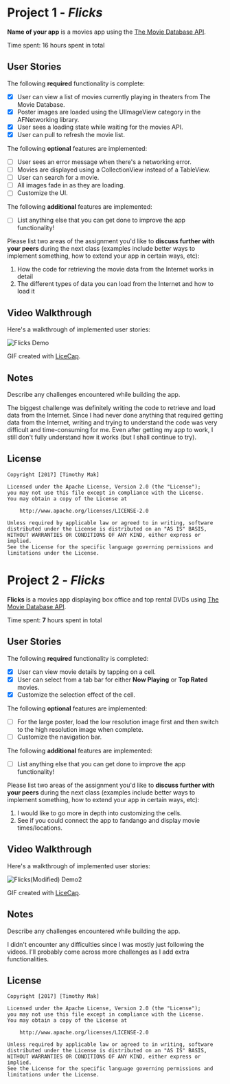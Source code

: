 # Project 1 - *Flicks*

**Name of your app** is a movies app using the [The Movie Database API](http://docs.themoviedb.apiary.io/#).

Time spent: 16 hours spent in total

## User Stories

The following **required** functionality is complete:

- [X] User can view a list of movies currently playing in theaters from The Movie Database.
- [X] Poster images are loaded using the UIImageView category in the AFNetworking library.
- [X] User sees a loading state while waiting for the movies API.
- [X] User can pull to refresh the movie list.

The following **optional** features are implemented:

- [ ] User sees an error message when there's a networking error.
- [ ] Movies are displayed using a CollectionView instead of a TableView.
- [ ] User can search for a movie.
- [ ] All images fade in as they are loading.
- [ ] Customize the UI.

The following **additional** features are implemented:

- [ ] List anything else that you can get done to improve the app functionality!

Please list two areas of the assignment you'd like to **discuss further with your peers** during the next class (examples include better ways to implement something, how to extend your app in certain ways, etc):

1. How the code for retrieving the movie data from the Internet works in detail
2. The different types of data you can load from the Internet and how to load it

## Video Walkthrough 

Here's a walkthrough of implemented user stories:

<img src='http://i.imgur.com/vs1P5wI.gif' title='Flicks Demo' width='' alt='Flicks Demo' />

GIF created with [LiceCap](http://www.cockos.com/licecap/).

## Notes

Describe any challenges encountered while building the app.

   The biggest challenge was definitely writing the code to retrieve and load data from the Internet. Since I 
had never done anything that required getting data from the Internet, writing and trying to understand the code
was very difficult and time-consuming for me. Even after getting my app to work, I still don't fully understand
how it works (but I shall continue to try).

## License

    Copyright [2017] [Timothy Mak]

    Licensed under the Apache License, Version 2.0 (the "License");
    you may not use this file except in compliance with the License.
    You may obtain a copy of the License at

        http://www.apache.org/licenses/LICENSE-2.0

    Unless required by applicable law or agreed to in writing, software
    distributed under the License is distributed on an "AS IS" BASIS,
    WITHOUT WARRANTIES OR CONDITIONS OF ANY KIND, either express or implied.
    See the License for the specific language governing permissions and
    limitations under the License.

# Project 2 - *Flicks*

**Flicks** is a movies app displaying box office and top rental DVDs using [The Movie Database API](http://docs.themoviedb.apiary.io/#).

Time spent: **7** hours spent in total

## User Stories

The following **required** functionality is completed:

- [X] User can view movie details by tapping on a cell.
- [X] User can select from a tab bar for either **Now Playing** or **Top Rated** movies.
- [X] Customize the selection effect of the cell.

The following **optional** features are implemented:

- [ ] For the large poster, load the low resolution image first and then switch to the high resolution image when complete.
- [ ] Customize the navigation bar.

The following **additional** features are implemented:

- [ ] List anything else that you can get done to improve the app functionality!

Please list two areas of the assignment you'd like to **discuss further with your peers** during the next class (examples include better ways to implement something, how to extend your app in certain ways, etc):

1. I would like to go more in depth into customizing the cells.
2. See if you could connect the app to fandango and display movie times/locations.

## Video Walkthrough 

Here's a walkthrough of implemented user stories:

<img src='http://i.imgur.com/MrWv9Py.gif' title='Flicks(Modified) Demo2' width='' alt='Flicks(Modified) Demo2' />

GIF created with [LiceCap](http://www.cockos.com/licecap/).

## Notes

Describe any challenges encountered while building the app.

I didn't encounter any difficulties since I was mostly just following the videos. I'll probably come across 
more challenges as I add extra functionalities.

## License

    Copyright [2017] [Timothy Mak]

    Licensed under the Apache License, Version 2.0 (the "License");
    you may not use this file except in compliance with the License.
    You may obtain a copy of the License at

        http://www.apache.org/licenses/LICENSE-2.0

    Unless required by applicable law or agreed to in writing, software
    distributed under the License is distributed on an "AS IS" BASIS,
    WITHOUT WARRANTIES OR CONDITIONS OF ANY KIND, either express or implied.
    See the License for the specific language governing permissions and
    limitations under the License.
